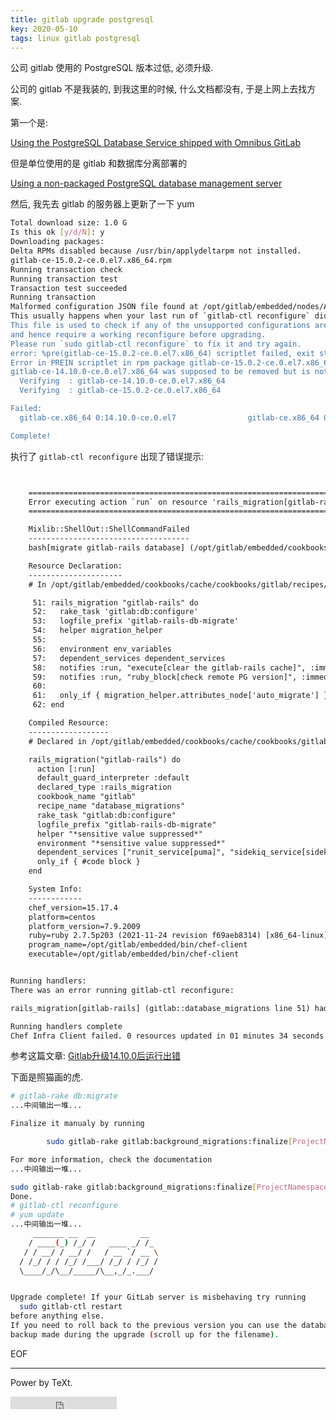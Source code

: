 ```yaml
---
title: gitlab upgrade postgresql
key: 2020-05-10
tags: linux gitlab postgresql
---
```


公司 gitlab 使用的 PostgreSQL 版本过低, 必须升级.

<!--more-->

公司的 gitlab 不是我装的, 到我这里的时候, 什么文档都没有, 于是上网上去找方案.

第一个是:

[Using the PostgreSQL Database Service shipped with Omnibus GitLab](https://docs.gitlab.com/omnibus/settings/database.html#upgrade-packaged-postgresql-server)

但是单位使用的是 gitlab 和数据库分离部署的

[Using a non-packaged PostgreSQL database management server](https://docs.gitlab.com/omnibus/settings/database.html#using-a-non-packaged-postgresql-database-management-server)

然后, 我先去 gitlab 的服务器上更新了一下 yum

```sh
Total download size: 1.0 G
Is this ok [y/d/N]: y
Downloading packages:
Delta RPMs disabled because /usr/bin/applydeltarpm not installed.
gitlab-ce-15.0.2-ce.0.el7.x86_64.rpm                                           | 1.0 GB  00:01:23
Running transaction check
Running transaction test
Transaction test succeeded
Running transaction
Malformed configuration JSON file found at /opt/gitlab/embedded/nodes/AZCLPSVN.json.
This usually happens when your last run of `gitlab-ctl reconfigure` didn't complete successfully.
This file is used to check if any of the unsupported configurations are enabled,
and hence require a working reconfigure before upgrading.
Please run `sudo gitlab-ctl reconfigure` to fix it and try again.
error: %pre(gitlab-ce-15.0.2-ce.0.el7.x86_64) scriptlet failed, exit status 1
Error in PREIN scriptlet in rpm package gitlab-ce-15.0.2-ce.0.el7.x86_64
gitlab-ce-14.10.0-ce.0.el7.x86_64 was supposed to be removed but is not!
  Verifying  : gitlab-ce-14.10.0-ce.0.el7.x86_64                                                  1/2
  Verifying  : gitlab-ce-15.0.2-ce.0.el7.x86_64                                                   2/2

Failed:
  gitlab-ce.x86_64 0:14.10.0-ce.0.el7                gitlab-ce.x86_64 0:15.0.2-ce.0.el7

Complete!

```

执行了 `gitlab-ctl reconfigure` 出现了错误提示:

```txt


    ================================================================================
    Error executing action `run` on resource 'rails_migration[gitlab-rails]'
    ================================================================================

    Mixlib::ShellOut::ShellCommandFailed
    ------------------------------------
    bash[migrate gitlab-rails database] (/opt/gitlab/embedded/cookbooks/cache/cookbooks/gitlab/resources/rails_migration.rb line 16) had an error: Mixlib::ShellOut::ShellCommandFailed: Command execution failed. STDOUT/STDERR suppressed for sensitive resource

    Resource Declaration:
    ---------------------
    # In /opt/gitlab/embedded/cookbooks/cache/cookbooks/gitlab/recipes/database_migrations.rb

     51: rails_migration "gitlab-rails" do
     52:   rake_task 'gitlab:db:configure'
     53:   logfile_prefix 'gitlab-rails-db-migrate'
     54:   helper migration_helper
     55:
     56:   environment env_variables
     57:   dependent_services dependent_services
     58:   notifies :run, "execute[clear the gitlab-rails cache]", :immediately
     59:   notifies :run, "ruby_block[check remote PG version]", :immediately
     60:
     61:   only_if { migration_helper.attributes_node['auto_migrate'] }
     62: end

    Compiled Resource:
    ------------------
    # Declared in /opt/gitlab/embedded/cookbooks/cache/cookbooks/gitlab/recipes/database_migrations.rb:51:in `from_file'

    rails_migration("gitlab-rails") do
      action [:run]
      default_guard_interpreter :default
      declared_type :rails_migration
      cookbook_name "gitlab"
      recipe_name "database_migrations"
      rake_task "gitlab:db:configure"
      logfile_prefix "gitlab-rails-db-migrate"
      helper "*sensitive value suppressed*"
      environment "*sensitive value suppressed*"
      dependent_services ["runit_service[puma]", "sidekiq_service[sidekiq]"]
      only_if { #code block }
    end

    System Info:
    ------------
    chef_version=15.17.4
    platform=centos
    platform_version=7.9.2009
    ruby=ruby 2.7.5p203 (2021-11-24 revision f69aeb8314) [x86_64-linux]
    program_name=/opt/gitlab/embedded/bin/chef-client
    executable=/opt/gitlab/embedded/bin/chef-client


Running handlers:
There was an error running gitlab-ctl reconfigure:

rails_migration[gitlab-rails] (gitlab::database_migrations line 51) had an error: Mixlib::ShellOut::ShellCommandFailed: bash[migrate gitlab-rails database] (/opt/gitlab/embedded/cookbooks/cache/cookbooks/gitlab/resources/rails_migration.rb line 16) had an error: Mixlib::ShellOut::ShellCommandFailed: Command execution failed. STDOUT/STDERR suppressed for sensitive resource

Running handlers complete
Chef Infra Client failed. 0 resources updated in 01 minutes 34 seconds

```

参考这篇文章: [Gitlab升级14.10.0后运行出错](https://itlanyan.com/gitlab-reconfigure-error-after-upgrade-14-10-0/)

下面是照猫画的虎.

```sh
# gitlab-rake db:migrate
...中间输出一堆...

Finalize it manualy by running

        sudo gitlab-rake gitlab:background_migrations:finalize[ProjectNamespaces::BackfillProjectNamespaces,projects,id,'[null\,"up"]']

For more information, check the documentation
...中间输出一堆...

sudo gitlab-rake gitlab:background_migrations:finalize[ProjectNamespaces::BackfillProjectNamespaces,projects,id,'[null\,"up"]']
Done.
# gitlab-ctl reconfigure
# yum update
...中间输出一堆...
     _______ __  __          __
    / ____(_) /_/ /   ____ _/ /_
   / / __/ / __/ /   / __ `/ __ \
  / /_/ / / /_/ /___/ /_/ / /_/ /
  \____/_/\__/_____/\__,_/_.___/


Upgrade complete! If your GitLab server is misbehaving try running
  sudo gitlab-ctl restart
before anything else.
If you need to roll back to the previous version you can use the database
backup made during the upgrade (scroll up for the filename).

```

EOF

---

Power by TeXt.

<iframe src="https://ghbtns.com/github-btn.html?user=kitian616&repo=jekyll-TeXt-theme&type=star&count=true" frameborder="0" scrolling="0" width="170px" height="20px"></iframe>
